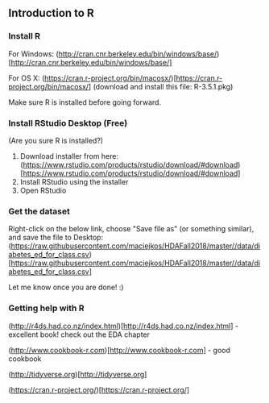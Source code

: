 ## Introduction to R

### Install R
For Windows: 
(http://cran.cnr.berkeley.edu/bin/windows/base/)[http://cran.cnr.berkeley.edu/bin/windows/base/]

For OS X: 
(https://cran.r-project.org/bin/macosx/)[https://cran.r-project.org/bin/macosx/] (download and install this file: R-3.5.1.pkg)

Make sure R is installed before going forward.

### Install RStudio Desktop (Free)
(Are you sure R is installed?)

1. Download installer from here: (https://www.rstudio.com/products/rstudio/download/#download)[https://www.rstudio.com/products/rstudio/download/#download]
2. Install RStudio using the installer
3. Open RStudio

### Get the dataset
Right-click on the below link, choose "Save file as" (or something similar), and save the file to Desktop:
(https://raw.githubusercontent.com/maciejkos/HDAFall2018/master//data/diabetes_ed_for_class.csv)[https://raw.githubusercontent.com/maciejkos/HDAFall2018/master//data/diabetes_ed_for_class.csv]

Let me know once you are done! :)

### Getting help with R

(http://r4ds.had.co.nz/index.html)[http://r4ds.had.co.nz/index.html]  - excellent book! check out the EDA chapter

(http://www.cookbook-r.com)[http://www.cookbook-r.com] - good cookbook

(http://tidyverse.org)[http://tidyverse.org]

(https://cran.r-project.org/)[https://cran.r-project.org/]


<!---

## Introduction to Stata


### Accessing Stata

1. Download and setup Workspot using instructions here: 
[https://www.workspot.com/download](https://www.workspot.com/download):
  * "company email" = your husky email, e.g., "kos.m@husky.neu.edu" 
  * your password = your husky password
  * your domain = "nunet\ " and your husky username, but don't add "husky.neu.edu", e.g, "nunet\kos.m"
  * Any problems? Let me know and I will help!
2. Finished? Grab a treat from me, put a mark next to your name on my sheet to help me keep track, relax while waiting for others to finish.


3. Open AppCloud, Start Windows 10.
4. Open Stata**15**: 

	Go to Start > Statistical and Computational > Stata**15**
5. Open web browser (Edge), go to our website: 
[http://tiny.cc/HDA2018](http://tiny.cc/HDA2018).
6. Right-click on the below link, choose "Save target as", and save the file to Desktop:
[https://raw.githubusercontent.com/maciejkos/HDAFall2018/master//data/diabetes_ed_for_class.csv](https://raw.githubusercontent.com/maciejkos/HDAFall2018/master//data/diabetes_ed_for_class.csv)  

More content will appear here soon.


### Stata resources:
* Plotting: ["Visual Guide to Stata Graphics"](https://www.google.com/search?q=visual+guide+to+stata+graphics&oq=visual+guide+to+stata+graphics)
* Excellent Stata tutorials @ UCLA IDRE: [https://stats.idre.ucla.edu/stata/](https://stats.idre.ucla.edu/stata/)




* Choosing the correct statistical test: [https://stats.idre.ucla.edu/other/mult-pkg/whatstat/](https://stats.idre.ucla.edu/other/mult-pkg/whatstat/)

--->
